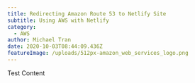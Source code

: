 ```yaml
---
title: Redirecting Amazon Route 53 to Netlify Site
subtitle: Using AWS with Netlify
category:
  - AWS
author: Michael Tran
date: 2020-10-03T08:44:09.436Z
featureImage: /uploads/512px-amazon_web_services_logo.png
---
```

Test Content